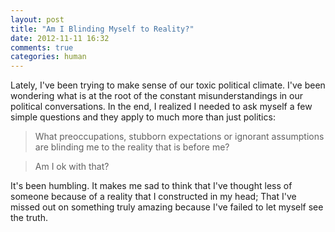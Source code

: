 ```yaml
---
layout: post
title: "Am I Blinding Myself to Reality?"
date: 2012-11-11 16:32
comments: true
categories: human
---
```

Lately, I've been trying to make sense of our toxic political climate. I've been wondering what is at the root of the constant misunderstandings in our political conversations. In the end, I realized I needed to ask myself a few simple questions and they apply to much more than just politics:

> What preoccupations, stubborn expectations or ignorant assumptions are blinding me to the reality that is before me?

> Am I ok with that?

It's been humbling. It makes me sad to think that I've thought less of someone because of a reality that I constructed in my head; That I've missed out on something truly amazing because I've failed to let myself see the truth.
